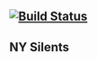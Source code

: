 [![Build Status](https://travis-ci.org/jgl2832/nysilents.svg?branch=master)](https://travis-ci.org/jgl2832/nysilents)
---
NY Silents
---
